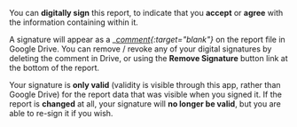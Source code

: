 You can __digitally sign__ this report, to indicate that you __accept__ or __agree__ with the information containing within it.

A signature will appear as a __[comment](https://support.google.com/docs/answer/65129){:target="_blank"}__ on the report file in Google Drive. You can remove / revoke any of your digital signatures by deleting the comment in Drive, or using the __Remove Signature__ button link at the bottom of the report.

Your signature is __only valid__ (validity is visible through this app, rather than Google Drive) for the report data that was visible when you signed it. If the report is __changed__ at all, your signature will __no longer be valid__, but you are able to re-sign it if you wish.